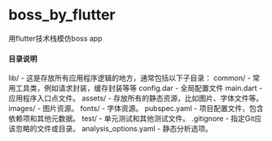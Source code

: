 # boss_by_flutter
用flutter技术栈模仿boss app

#### 目录说明
lib/ - 这是存放所有应用程序逻辑的地方，通常包括以下子目录：
  common/ - 常用工具类，例如请求封装，缓存封装等等
  config.dar - 全局配置文件
  main.dart - 应用程序入口点文件。
assets/ - 存放所有的静态资源，比如图片、字体文件等。
  images/ - 图片资源。
  fonts/ - 字体资源。
pubspec.yaml - 项目配置文件，包含依赖项和其他元数据。
test/ - 单元测试和其他测试文件。
.gitignore - 指定Git应该忽略的文件或目录。
analysis_options.yaml - 静态分析选项。